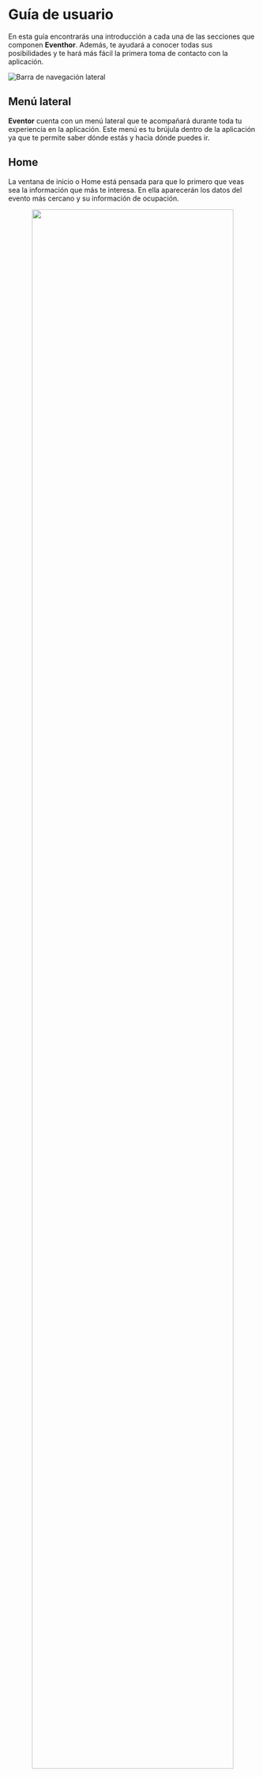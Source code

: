 # Guía de usuario



En esta guía encontrarás una introducción a cada una de las secciones que componen **Eventhor**. Además, te ayudará a conocer todas sus posibilidades y te hará más fácil la primera toma de contacto con la aplicación.

![Barra de navegación lateral](https://raw.githubusercontent.com/C-Domenech/Gestor-Eventos-User-Help/main/docs/assets/navegacion.gif)



## Menú lateral

**Eventor** cuenta con un menú lateral que te acompañará durante toda tu experiencia en la aplicación. Este menú es tu brújula dentro de la aplicación ya que te permite saber dónde estás y hacia dónde puedes ir.



## Home

La ventana de inicio o Home está pensada para que lo primero que veas sea la información que más te interesa. En ella aparecerán los datos del evento más cercano y su información de ocupación.

<p align="center">
    <img width="90%" src="https://raw.githubusercontent.com/C-Domenech/Gestor-Eventos-User-Help/main/docs/assets/home.png"> 
</p>




## Reservas

En reservas encontrarás los datos del evento que selecciones en el desplegable de la derecha. Cuando selecciones un evento, se mostrarán todas las reservas realizadas y, en la parte inferior, un pequeño resumen de los datos de ocupación.

<p align="center">
    <img width="90%" src="https://raw.githubusercontent.com/C-Domenech/Gestor-Eventos-User-Help/main/docs/assets/reservas.gif"> 
</p>



### Nueva reserva

Crear una reserva es tan intuitivo como pulsar en el símbolo más ( + ) de la parte superior izquierda, lo que hará aparecer un formulario con todos los campos necesarios para realizar una reserva.

<p align="center">
    <img width="70%" src="https://raw.githubusercontent.com/C-Domenech/Gestor-Eventos-User-Help/main/docs/assets/nueva-reserva.png"> 
</p>

El formulario es una de las características de mayor utilidad de la aplicación, puesto que no solo avisa de la obligatoriedad de los campos, sino que además, no te permitirá realizar una reserva si esta supera el aforo del evento.

### Editar y eliminar reservas

Puedes editar o eliminar una reserva desde la tabla, haciendo clic derecho sobre la reserva en cuestión podrás ver un pequeño menú donde aparecerán las opciones de Editar y Eliminar. Si pulsas en editar, volverás a ver un formulario con los datos de la reserva, los cuales serán editados cuando pulses en Actualizar. 

<p align="center">
    <img width="70%" src="https://raw.githubusercontent.com/C-Domenech/Gestor-Eventos-User-Help/main/docs/assets/editar-reserva.png"> 
</p>

No te preocupes si te equivocas y pulsas en Eliminar, te preguntará si estás seguro de la acción que vas a realizar.

> Si lo que quieres es ver en detalle alguna de las reservas, podrás verla si haces doble clic en alguna de ellas.

## Eventos

En la ventana de eventos podrás ver todos los eventos tanto los finalizados como los que todavía no se han producido

En reservas encontrarás los datos del evento que selecciones en el desplegable de la derecha. Cuando selecciones un evento, se mostrarán todas las reservas realizadas y, en la parte inferior, un pequeño resumen de los datos de ocupación.

### Nuevo evento

Crear un evento es tan intuitivo como pulsar en el símbolo más ( + ) de la parte superior izquierda, lo que hará aparecer un formulario con todos los campos necesarios para crearlo.

<p align="center">
    <img width="50%" src="https://raw.githubusercontent.com/C-Domenech/Gestor-Eventos-User-Help/main/docs/assets/nuevo-evento.png"> 
</p>

### Editar y eliminar eventos

Es posible editar o eliminar una reserva desde la tabla, haz clic derecho sobre uno de ellos y aparecerá un menú donde podrás seleccionar qué es lo que quieres hacer.

## Generación de informes

La generación de informes es uno de los aspectos clave de **Eventhor**. Es el complemento perfecto para así poder obtener los datos, trabajar con ellos, enviarlos si fuera necesario. Nuestro gestor de eventos no quiere limitar tus posibilidades. Para esto, se han creado dos tipos de informes: 
<p align="center">
    <img width="90%" src="https://raw.githubusercontent.com/C-Domenech/Gestor-Eventos-User-Help/main/docs/assets/eventos.png"> 
</p>

### Informe completo

Pulsando el símbolo PDF de la izquierda, podrás generar un informe completo o general que muestra los datos de las reservas de todos los eventos. 

<p align="center">
    <img width="90%" src="https://raw.githubusercontent.com/C-Domenech/Gestor-Eventos-User-Help/main/docs/assets/informe-general.png"> 
</p>

### Informe específico

Al hacer clic derecho en alguno de los eventos, existe la opción de Generar informe, esta opción nos generará un informe del evento seleccionado donde podrás ver todas las reservas de ese evento y el total de asistentes

<p align="center">
    <img width="90%" src="https://raw.githubusercontent.com/C-Domenech/Gestor-Eventos-User-Help/main/docs/assets/informe-especifico.png"> 
</p>
